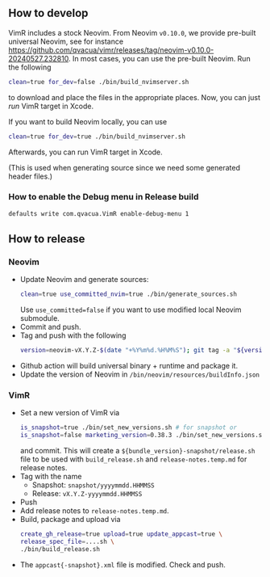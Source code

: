 ## How to develop

VimR includes a stock Neovim. From Neovim `v0.10.0`, we provide pre-built universal Neovim,
see for instance <https://github.com/qvacua/vimr/releases/tag/neovim-v0.10.0-20240527.232810>.
In most cases, you can use the pre-built Neovim.
Run the following

```bash
clean=true for_dev=false ./bin/build_nvimserver.sh
```

to download and place the files in the appropriate places.
Now, you can just *run* VimR target in Xcode.

If you want to build Neovim locally, you can use

```bash
clean=true for_dev=true ./bin/build_nvimserver.sh
```

Afterwards, you can run VimR target in Xcode.

(This is used when generating source since we need some generated header files.)

### How to enable the Debug menu in Release build

```bash
defaults write com.qvacua.VimR enable-debug-menu 1
```

## How to release

### Neovim

* Update Neovim and generate sources:
    ```bash
    clean=true use_committed_nvim=true ./bin/generate_sources.sh
    ```
  Use `use_committed=false` if you want to use modified local Neovim submodule.
* Commit and push.
* Tag and push with the following
    ```bash
   version=neovim-vX.Y.Z-$(date "+%Y%m%d.%H%M%S"); git tag -a "${version}" -m "${version}"; git push origin "${version}"
    ```
* Github action will build universal binary + runtime and package it.
* Update the version of Neovim in `/bin/neovim/resources/buildInfo.json`

### VimR

* Set a new version of VimR via
    ```bash
    is_snapshot=true ./bin/set_new_versions.sh # for snapshot or
    is_snapshot=false marketing_version=0.38.3 ./bin/set_new_versions.sh # for release
    ```
  and commit. This will create a `${bundle_version}-snapshot/release.sh` file to be used
  with `build_release.sh` and `release-notes.temp.md` for release notes.
* Tag with the name
    - Snapshot: `snapshot/yyyymmdd.HHMMSS`
    - Release: `vX.Y.Z-yyyymmdd.HHMMSS`
* Push
* Add release notes to `release-notes.temp.md`.
* Build, package and upload via
    ```bash
    create_gh_release=true upload=true update_appcast=true \
    release_spec_file=....sh \
    ./bin/build_release.sh
    ```
* The `appcast{-snapshot}.xml` file is modified. Check and push.
